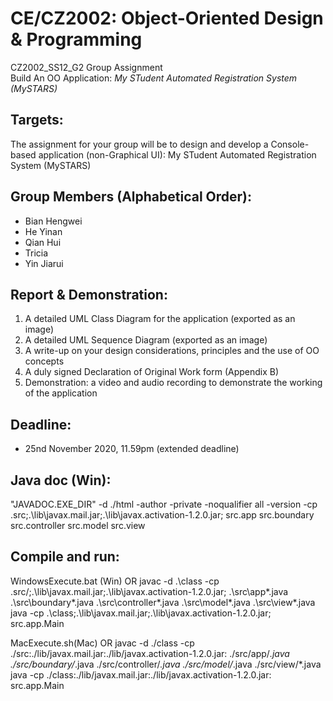 # CE/CZ2002: Object-Oriented Design & Programming
CZ2002_SS12_G2 Group Assignment  
Build An OO Application: _My STudent Automated Registration System (MySTARS)_
  
## Targets:
The assignment for your group will be to design and develop a Console-based application (non-Graphical UI): My STudent Automated Registration System (MySTARS)

## Group Members (Alphabetical Order):
- Bian Hengwei
- He Yinan
- Qian Hui
- Tricia
- Yin Jiarui
  
## Report & Demonstration:
1. A detailed UML Class Diagram for the application (exported as an image)
2. A detailed UML Sequence Diagram (exported as an image)
3. A write-up on your design considerations, principles and the use of OO concepts
4. A duly signed Declaration of Original Work form (Appendix B)
5. Demonstration: a video and audio recording to demonstrate the working of the application
  
## Deadline:
- 25nd November 2020, 11.59pm (extended deadline)
  
## Java doc (Win):
"JAVADOC.EXE_DIR" -d ./html -author -private -noqualifier all -version -cp .src\;.\lib\javax.mail.jar;.\lib\javax.activation-1.2.0.jar; src.app src.boundary src.controller src.model src.view
  
## Compile and run:
WindowsExecute.bat (Win)
OR
javac -d .\class -cp .src/;.\lib\javax.mail.jar;.\lib\javax.activation-1.2.0.jar; .\src\app\*.java .\src\boundary\*.java .\src\controller\*.java .\src\model\*.java .\src\view\*.java
java -cp .\class;.\lib\javax.mail.jar;.\lib\javax.activation-1.2.0.jar; src.app.Main
  
MacExecute.sh(Mac)
OR
javac -d ./class -cp ./src:./lib/javax.mail.jar:./lib/javax.activation-1.2.0.jar: ./src/app/*.java ./src/boundary/*.java ./src/controller/*.java ./src/model/*.java ./src/view/*.java
java -cp ./class:./lib/javax.mail.jar:./lib/javax.activation-1.2.0.jar: src.app.Main

